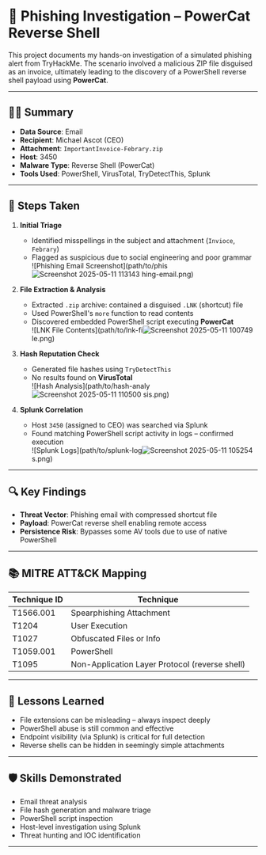 # 📧 Phishing Investigation – PowerCat Reverse Shell

This project documents my hands-on investigation of a simulated phishing alert from TryHackMe. The scenario involved a malicious ZIP file disguised as an invoice, ultimately leading to the discovery of a PowerShell reverse shell payload using **PowerCat**.

---

## 🕵️‍♂️ Summary

- **Data Source**: Email
- **Recipient**: Michael Ascot (CEO)
- **Attachment**: `ImportantInvoice-Febrary.zip`
- **Host**: 3450
- **Malware Type**: Reverse Shell (PowerCat)
- **Tools Used**: PowerShell, VirusTotal, TryDetectThis, Splunk

---

## 🧪 Steps Taken

1. **Initial Triage**
   - Identified misspellings in the subject and attachment (`Invioce`, `Febrary`)
   - Flagged as suspicious due to social engineering and poor grammar  
   ![Phishing Email Screenshot](path/to/phis![Screenshot 2025-05-11 113143](https://github.com/user-attachments/assets/200e1cc3-986e-4c9f-8e02-e2fd1bdc6327)
hing-email.png)

2. **File Extraction & Analysis**
   - Extracted `.zip` archive: contained a disguised `.LNK` (shortcut) file
   - Used PowerShell's `more` function to read contents
   - Discovered embedded PowerShell script executing **PowerCat**  
   ![LNK File Contents](path/to/lnk-fi![Screenshot 2025-05-11 100749](https://github.com/user-attachments/assets/99b840c1-ba7a-45dc-bb6c-ba308f38db05)
le.png)

3. **Hash Reputation Check**
   - Generated file hashes using `TryDetectThis`
   - No results found on **VirusTotal**  
   ![Hash Analysis](path/to/hash-analy![Screenshot 2025-05-11 110500](https://github.com/user-attachments/assets/43762438-a1c9-4a34-9607-7902de69d9f7)
sis.png)

4. **Splunk Correlation**
   - Host `3450` (assigned to CEO) was searched via Splunk
   - Found matching PowerShell script activity in logs – confirmed execution  
   ![Splunk Logs](path/to/splunk-log![Screenshot 2025-05-11 105254](https://github.com/user-attachments/assets/54a775a2-cfc2-47d8-bbaf-9f17de508e0a)
s.png)

---

## 🔍 Key Findings

- **Threat Vector**: Phishing email with compressed shortcut file
- **Payload**: PowerCat reverse shell enabling remote access
- **Persistence Risk**: Bypasses some AV tools due to use of native PowerShell

---

## 📚 MITRE ATT&CK Mapping

| Technique ID | Technique                  |
|--------------|----------------------------|
| T1566.001    | Spearphishing Attachment   |
| T1204        | User Execution             |
| T1027        | Obfuscated Files or Info   |
| T1059.001    | PowerShell                 |
| T1095        | Non-Application Layer Protocol (reverse shell) |

---

## 🚧 Lessons Learned

- File extensions can be misleading – always inspect deeply
- PowerShell abuse is still common and effective
- Endpoint visibility (via Splunk) is critical for full detection
- Reverse shells can be hidden in seemingly simple attachments

---

## 🛡️ Skills Demonstrated

- Email threat analysis
- File hash generation and malware triage
- PowerShell script inspection
- Host-level investigation using Splunk
- Threat hunting and IOC identification

---
